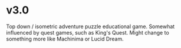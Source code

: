 # v3.0
Top down / isometric adventure puzzle educational game.
Somewhat influenced by quest games, such as King's Quest.
Might change to something more like Machinima or Lucid Dream.  
